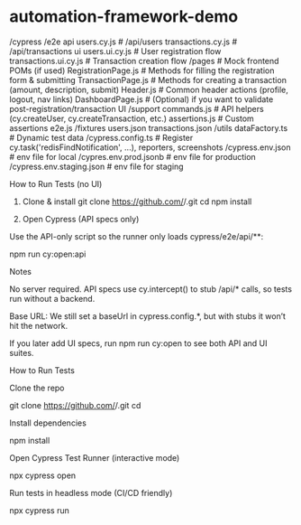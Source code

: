 # automation-framework-demo
/cypress
  /e2e
    api
      users.cy.js                 # /api/users
      transactions.cy.js          # /api/transactions
    ui
      users.ui.cy.js              # User registration flow
      transactions.ui.cy.js           # Transaction creation flow
  /pages                          # Mock frontend POMs (if used)
    RegistrationPage.js           # Methods for filling the registration form & submitting
    TransactionPage.js            # Methods for creating a transaction (amount, description, submit)
    Header.js                     # Common header actions (profile, logout, nav links)
    DashboardPage.js              # (Optional) if you want to validate post-registration/transaction UI
  /support
    commands.js                   # API helpers (cy.createUser, cy.createTransaction, etc.)
    assertions.js                 # Custom assertions
    e2e.js
  /fixtures
    users.json
    transactions.json
  /utils
    dataFactory.ts                # Dynamic test data
/cypress.config.ts                # Register cy.task('redisFindNotification', ...), reporters, screenshots
/cypress.env.json                 # env file for local
/cypres.env.prod.jsonb            # env file for production
/cypress.env.staging.json         # env file for staging


How to Run Tests (no UI)

1) Clone & install
git clone https://github.com/<your-username>/<repo-name>.git
cd <repo-name>
npm install

2) Open Cypress (API specs only)

Use the API-only script so the runner only loads cypress/e2e/api/**:

npm run cy:open:api

Notes

No server required. API specs use cy.intercept() to stub /api/* calls, so tests run without a backend.

Base URL: We still set a baseUrl in cypress.config.*, but with stubs it won’t hit the network.

If you later add UI specs, run npm run cy:open to see both API and UI suites.



How to Run Tests

Clone the repo

git clone https://github.com/<your-username>/<repo-name>.git
cd <repo-name>


Install dependencies

npm install


Open Cypress Test Runner (interactive mode)

npx cypress open


Run tests in headless mode (CI/CD friendly)

npx cypress run
